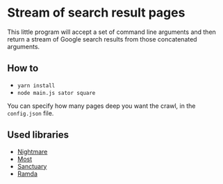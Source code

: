 # Stream of search result pages

This little program will accept a set of command line arguments and then return a stream of Google search results from those concatenated arguments.


## How to
- `yarn install`
- `node main.js sator square`

You can specify how many pages deep you want the crawl, in the `config.json` file.

## Used libraries
- [Nightmare](https://github.com/segmentio/nightmare)
- [Most](https://github.com/cujojs/most/)
- [Sanctuary](https://sanctuary.js.org/)
- [Ramda](http://ramdajs.com/)
